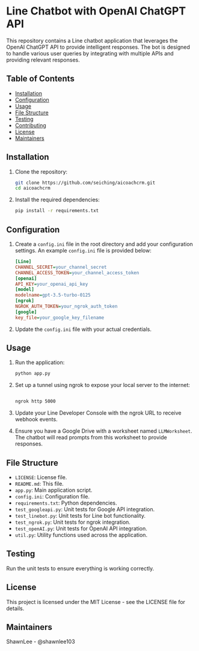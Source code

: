 # Line Chatbot with OpenAI ChatGPT API

This repository contains a Line chatbot application that leverages the OpenAI ChatGPT API to provide intelligent responses. The bot is designed to handle various user queries by integrating with multiple APIs and providing relevant responses.

## Table of Contents

- [Installation](#installation)
- [Configuration](#configuration)
- [Usage](#usage)
- [File Structure](#file-structure)
- [Testing](#testing)
- [Contributing](#contributing)
- [License](#license)
- [Maintainers](#maintainers)

## Installation

1. Clone the repository:
    ```bash
    git clone https://github.com/seiching/aicoachcrm.git
    cd aicoachcrm
    ```

2. Install the required dependencies:
    ```bash
    pip install -r requirements.txt
    ```

## Configuration

1. Create a `config.ini` file in the root directory and add your configuration settings. An example `config.ini` file is provided below:
    ```ini
    [Line]
    CHANNEL_SECRET=your_channel_secret
    CHANNEL_ACCESS_TOKEN=your_channel_access_token
    [openai]
    API_KEY=your_openai_api_key
    [model]
    modelname=gpt-3.5-turbo-0125
    [ngrok]
    NGROK_AUTH_TOKEN=your_ngrok_auth_token
    [google]
    key_file=your_google_key_filename
    ```

2. Update the `config.ini` file with your actual credentials.

## Usage

1. Run the application:
    ```bash
    python app.py
    ```

2. Set up a tunnel using ngrok to expose your local server to the internet:

    ```bash

    ngrok http 5000

    ```


3. Update your Line Developer Console with the ngrok URL to receive webhook events.


5. Ensure you have a Google Drive with a worksheet named `LLMWorksheet`. The chatbot will read prompts from this worksheet to provide responses.


## File Structure

- `LICENSE`: License file.
- `README.md`: This file.
- `app.py`: Main application script.
- `config.ini`: Configuration file.
- `requirements.txt`: Python dependencies.
- `test_googleapi.py`: Unit tests for Google API integration.
- `test_linebot.py`: Unit tests for Line bot functionality.
- `test_ngrok.py`: Unit tests for ngrok integration.
- `test_openAI.py`: Unit tests for OpenAI API integration.
- `util.py`: Utility functions used across the application.

## Testing

Run the unit tests to ensure everything is working correctly.

## License
This project is licensed under the MIT License - see the LICENSE file for details.


## Maintainers
ShawnLee - @shawnlee103